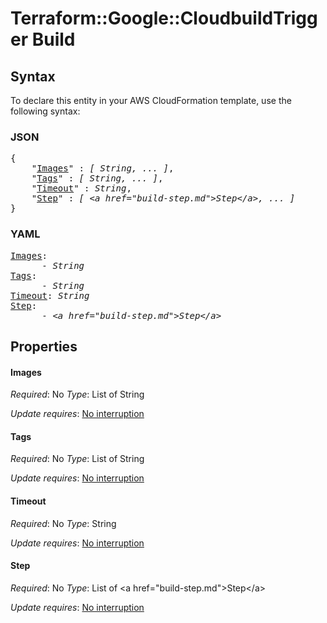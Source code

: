 # Terraform::Google::CloudbuildTrigger Build

## Syntax

To declare this entity in your AWS CloudFormation template, use the following syntax:

### JSON

<pre>
{
    "<a href="#images" title="Images">Images</a>" : <i>[ String, ... ]</i>,
    "<a href="#tags" title="Tags">Tags</a>" : <i>[ String, ... ]</i>,
    "<a href="#timeout" title="Timeout">Timeout</a>" : <i>String</i>,
    "<a href="#step" title="Step">Step</a>" : <i>[ &lt;a href=&#34;build-step.md&#34;&gt;Step&lt;/a&gt;, ... ]</i>
}
</pre>

### YAML

<pre>
<a href="#images" title="Images">Images</a>: <i>
      - String</i>
<a href="#tags" title="Tags">Tags</a>: <i>
      - String</i>
<a href="#timeout" title="Timeout">Timeout</a>: <i>String</i>
<a href="#step" title="Step">Step</a>: <i>
      - &lt;a href=&#34;build-step.md&#34;&gt;Step&lt;/a&gt;</i>
</pre>

## Properties

#### Images

_Required_: No
_Type_: List of String

_Update requires_: [No interruption](https://docs.aws.amazon.com/AWSCloudFormation/latest/UserGuide/using-cfn-updating-stacks-update-behaviors.html#update-no-interrupt)

#### Tags

_Required_: No
_Type_: List of String

_Update requires_: [No interruption](https://docs.aws.amazon.com/AWSCloudFormation/latest/UserGuide/using-cfn-updating-stacks-update-behaviors.html#update-no-interrupt)

#### Timeout

_Required_: No
_Type_: String

_Update requires_: [No interruption](https://docs.aws.amazon.com/AWSCloudFormation/latest/UserGuide/using-cfn-updating-stacks-update-behaviors.html#update-no-interrupt)

#### Step

_Required_: No
_Type_: List of &lt;a href=&#34;build-step.md&#34;&gt;Step&lt;/a&gt;

_Update requires_: [No interruption](https://docs.aws.amazon.com/AWSCloudFormation/latest/UserGuide/using-cfn-updating-stacks-update-behaviors.html#update-no-interrupt)

